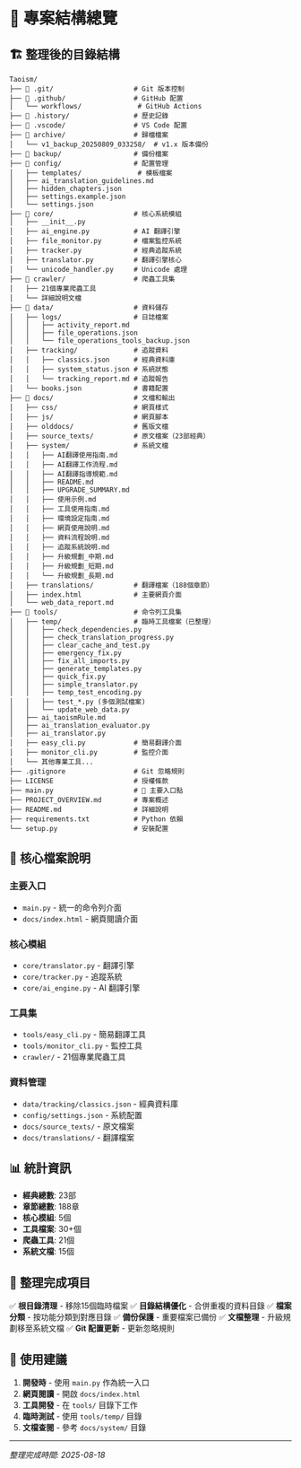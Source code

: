 # 📁 專案結構總覽

## 🏗️ 整理後的目錄結構

```
Taoism/
├── 📁 .git/                    # Git 版本控制
├── 📁 .github/                 # GitHub 配置
│   └── workflows/              # GitHub Actions
├── 📁 .history/                # 歷史記錄
├── 📁 .vscode/                 # VS Code 配置
├── 📁 archive/                 # 歸檔檔案
│   └── v1_backup_20250809_033258/  # v1.x 版本備份
├── 📁 backup/                  # 備份檔案
├── 📁 config/                  # 配置管理
│   ├── templates/              # 模板檔案
│   ├── ai_translation_guidelines.md
│   ├── hidden_chapters.json
│   ├── settings.example.json
│   └── settings.json
├── 📁 core/                    # 核心系統模組
│   ├── __init__.py
│   ├── ai_engine.py           # AI 翻譯引擎
│   ├── file_monitor.py        # 檔案監控系統
│   ├── tracker.py             # 經典追蹤系統
│   ├── translator.py          # 翻譯引擎核心
│   └── unicode_handler.py     # Unicode 處理
├── 📁 crawler/                 # 爬蟲工具集
│   ├── 21個專業爬蟲工具
│   └── 詳細說明文檔
├── 📁 data/                    # 資料儲存
│   ├── logs/                  # 日誌檔案
│   │   ├── activity_report.md
│   │   ├── file_operations.json
│   │   └── file_operations_tools_backup.json
│   ├── tracking/              # 追蹤資料
│   │   ├── classics.json      # 經典資料庫
│   │   ├── system_status.json # 系統狀態
│   │   └── tracking_report.md # 追蹤報告
│   └── books.json             # 書籍配置
├── 📁 docs/                    # 文檔和輸出
│   ├── css/                   # 網頁樣式
│   ├── js/                    # 網頁腳本
│   ├── olddocs/               # 舊版文檔
│   ├── source_texts/          # 原文檔案（23部經典）
│   ├── system/                # 系統文檔
│   │   ├── AI翻譯使用指南.md
│   │   ├── AI翻譯工作流程.md
│   │   ├── AI翻譯指導規範.md
│   │   ├── README.md
│   │   ├── UPGRADE_SUMMARY.md
│   │   ├── 使用示例.md
│   │   ├── 工具使用指南.md
│   │   ├── 環境設定指南.md
│   │   ├── 網頁使用說明.md
│   │   ├── 資料流程說明.md
│   │   ├── 追蹤系統說明.md
│   │   ├── 升級規劃_中期.md
│   │   ├── 升級規劃_短期.md
│   │   └── 升級規劃_長期.md
│   ├── translations/          # 翻譯檔案（188個章節）
│   ├── index.html             # 主要網頁介面
│   └── web_data_report.md
├── 📁 tools/                   # 命令列工具集
│   ├── temp/                  # 臨時工具檔案（已整理）
│   │   ├── check_dependencies.py
│   │   ├── check_translation_progress.py
│   │   ├── clear_cache_and_test.py
│   │   ├── emergency_fix.py
│   │   ├── fix_all_imports.py
│   │   ├── generate_templates.py
│   │   ├── quick_fix.py
│   │   ├── simple_translator.py
│   │   ├── temp_test_encoding.py
│   │   ├── test_*.py (多個測試檔案)
│   │   └── update_web_data.py
│   ├── ai_taoismRule.md
│   ├── ai_translation_evaluator.py
│   ├── ai_translator.py
│   ├── easy_cli.py            # 簡易翻譯介面
│   ├── monitor_cli.py         # 監控介面
│   └── 其他專業工具...
├── .gitignore                 # Git 忽略規則
├── LICENSE                    # 授權條款
├── main.py                    # 🚀 主要入口點
├── PROJECT_OVERVIEW.md        # 專案概述
├── README.md                  # 詳細說明
├── requirements.txt           # Python 依賴
└── setup.py                   # 安裝配置
```

## 🎯 核心檔案說明

### 主要入口
- `main.py` - 統一的命令列介面
- `docs/index.html` - 網頁閱讀介面

### 核心模組
- `core/translator.py` - 翻譯引擎
- `core/tracker.py` - 追蹤系統
- `core/ai_engine.py` - AI 翻譯引擎

### 工具集
- `tools/easy_cli.py` - 簡易翻譯工具
- `tools/monitor_cli.py` - 監控工具
- `crawler/` - 21個專業爬蟲工具

### 資料管理
- `data/tracking/classics.json` - 經典資料庫
- `config/settings.json` - 系統配置
- `docs/source_texts/` - 原文檔案
- `docs/translations/` - 翻譯檔案

## 📊 統計資訊

- **經典總數**: 23部
- **章節總數**: 188章
- **核心模組**: 5個
- **工具檔案**: 30+個
- **爬蟲工具**: 21個
- **系統文檔**: 15個

## 🧹 整理完成項目

✅ **根目錄清理** - 移除15個臨時檔案
✅ **目錄結構優化** - 合併重複的資料目錄
✅ **檔案分類** - 按功能分類到對應目錄
✅ **備份保護** - 重要檔案已備份
✅ **文檔整理** - 升級規劃移至系統文檔
✅ **Git 配置更新** - 更新忽略規則

## 🎯 使用建議

1. **開發時** - 使用 `main.py` 作為統一入口
2. **網頁閱讀** - 開啟 `docs/index.html`
3. **工具開發** - 在 `tools/` 目錄下工作
4. **臨時測試** - 使用 `tools/temp/` 目錄
5. **文檔查閱** - 參考 `docs/system/` 目錄

---
*整理完成時間: 2025-08-18*